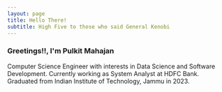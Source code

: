 ```yaml
---
layout: page
title: Hello There!
subtitle: High Five to those who said General Kenobi
---
```


### Greetings!!, I'm Pulkit Mahajan
Computer Science Engineer with interests in Data Science and Software Development. Currently working as System Analyst at HDFC Bank. Graduated from Indian Institute of Technology, Jammu in 2023. 

<!-- ### My story -->
<!-- 
To be honest, I'm having some trouble remembering right now, so why don't you just watch [my movie](https://en.wikipedia.org/wiki/The_Princess_Bride_%28film%29) and it will answer **all** your questions. -->
